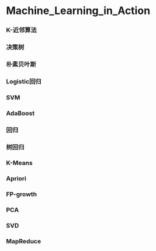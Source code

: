 # Machine_Learning_in_Action

### K-近邻算法
### 决策树
### 朴素贝叶斯
### Logistic回归
### SVM
### AdaBoost
### 回归
### 树回归
### K-Means
### Apriori
### FP-growth
### PCA
### SVD
### MapReduce